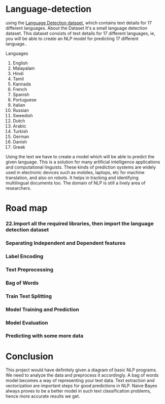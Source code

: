 # Language-detection
using the [Language Detection dataset](https://www.kaggle.com/basilb2s/language-detection), which contains text details for 17 different languages.
About the Dataset
It's a small language detection dataset. This dataset consists of text details for 17 different languages, ie, you will be able to create an NLP model for predicting 17 different language..

Languages
1) English
2) Malayalam
3) Hindi
4) Tamil
5) Kannada
6) French
7) Spanish
8) Portuguese
9) Italian
10) Russian
11) Sweedish
12) Dutch
13) Arabic
14) Turkish
15) German
16) Danish
17) Greek

Using the text we have to create a model which will be able to predict the given language. This is a solution for many artificial intelligence applications and computational linguists. These kinds of prediction systems are widely used in electronic devices such as mobiles, laptops, etc for machine translation, and also on robots. It helps in tracking and identifying multilingual documents too. The domain of NLP is still a lively area of researchers.

# Road map

### 22.Import all the required libraries, then import the language detection dataset

### Separating Independent and Dependent features

### Label Encoding

### Text Preprocessing

### Bag of Words

### Train Test Splitting

### Model Training and Prediction

### Model Evaluation

### Predicting with some more data

# Conclusion
This project would have definitely given a diagram of basic NLP programs. We need to analyze the data and preprocess it accordingly. A bag of words model becomes a way of representing your text data. Text extraction and vectorization are important steps for good predictions in NLP. Naive Bayes always proves to be a better model in such text classification problems, hence more accurate results we get.


